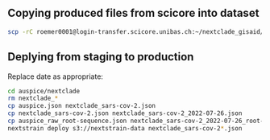 ## Copying produced files from scicore into dataset

```bash
scp -rC roemer0001@login-transfer.scicore.unibas.ch:~/nextclade_gisaid/sars-cov-2/auspice/nextclade/auspice.json sars-cov-2/references/MN908947/versions/2022-07-26T12:00:00Z/files/tree.json
```

## Deplying from staging to production

Replace date as appropriate:

```bash
cd auspice/nextclade
rm nextclade_*
cp auspice.json nextclade_sars-cov-2.json
cp nextclade_sars-cov-2.json nextclade_sars-cov-2_2022-07-26.json
cp auspice_raw_root-sequence.json nextclade_sars-cov-2_2022-07-26_root-sequence.json
nextstrain deploy s3://nextstrain-data nextclade_sars-cov-2*.json
```

